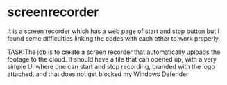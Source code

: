 # screenrecorder
It is a screen recorder which has a web page of start and stop button but I found some difficulties linking the codes with each other to work properly.


TASK:The job is to create a screen recorder that automatically uploads the footage to the cloud. It should have a file that  can opened up, with a very simple UI where one can start and stop recording, branded with the logo attached, and that does not get blocked my Windows Defender


